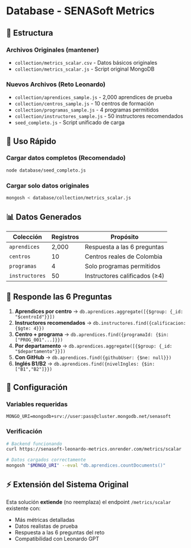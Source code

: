 # Database - SENASoft Metrics

## 📁 Estructura

### Archivos Originales (mantener)
- `collection/metrics_scalar.csv` - Datos básicos originales
- `collection/metrics_scalar.js` - Script original MongoDB

### Nuevos Archivos (Reto Leonardo)
- `collection/aprendices_sample.js` - 2,000 aprendices de prueba
- `collection/centros_sample.js` - 10 centros de formación
- `collection/programas_sample.js` - 4 programas permitidos
- `collection/instructores_sample.js` - 50 instructores recomendados
- `seed_completo.js` - Script unificado de carga

## 🚀 Uso Rápido

### Cargar datos completos (Recomendado)
```bash
node database/seed_completo.js
```

### Cargar solo datos originales
```bash
mongosh < database/collection/metrics_scalar.js
```

## 📊 Datos Generados

| Colección | Registros | Propósito |
|-----------|-----------|-----------|
| `aprendices` | 2,000 | Respuesta a las 6 preguntas |
| `centros` | 10 | Centros reales de Colombia |
| `programas` | 4 | Solo programas permitidos |
| `instructores` | 50 | Instructores calificados (≥4) |

## 🎯 Responde las 6 Preguntas

1. **Aprendices por centro** → `db.aprendices.aggregate([{$group: {_id: "$centroId"}}])`
2. **Instructores recomendados** → `db.instructores.find({calificacion: {$gte: 4}})`
3. **Centro + programa** → `db.aprendices.find({programaId: {$in: ["PROG_001"...]}})`
4. **Por departamento** → `db.aprendices.aggregate([{$group: {_id: "$departamento"}}])`
5. **Con GitHub** → `db.aprendices.find({githubUser: {$ne: null}})`
6. **Inglés B1/B2** → `db.aprendices.find({nivelIngles: {$in: ["B1","B2"]}})`

## 🔧 Configuración

### Variables requeridas
```env
MONGO_URI=mongodb+srv://user:pass@cluster.mongodb.net/senasoft
```

### Verificación
```bash
# Backend funcionando
curl https://senasoft-leonardo-metrics.onrender.com/metrics/scalar

# Datos cargados correctamente
mongosh "$MONGO_URI" --eval "db.aprendices.countDocuments()"
```

## ⚡ Extensión del Sistema Original

Esta solución **extiende** (no reemplaza) el endpoint `/metrics/scalar` existente con:
- Más métricas detalladas
- Datos realistas de prueba
- Respuesta a las 6 preguntas del reto
- Compatibilidad con Leonardo GPT